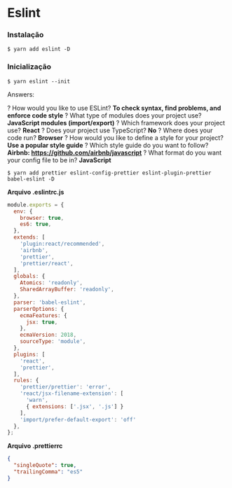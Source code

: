 # Eslint

### Instalação

```console
$ yarn add eslint -D
```

### Inicialização

```console
$ yarn eslint --init
```

Answers:

? How would you like to use ESLint? **To check syntax, find problems, and enforce code style**
? What type of modules does your project use? **JavaScript modules (import/export)**
? Which framework does your project use? **React**
? Does your project use TypeScript? **No**
? Where does your code run? **Browser**
? How would you like to define a style for your project? **Use a popular style guide**
? Which style guide do you want to follow? **Airbnb: https://github.com/airbnb/javascript**
? What format do you want your config file to be in? **JavaScript**

```console
$ yarn add prettier eslint-config-prettier eslint-plugin-prettier babel-eslint -D
```

**Arquivo .eslintrc.js**

```js
module.exports = {
  env: {
    browser: true,
    es6: true,
  },
  extends: [
    'plugin:react/recommended',
    'airbnb',
    'prettier',
    'prettier/react',
  ],
  globals: {
    Atomics: 'readonly',
    SharedArrayBuffer: 'readonly',
  },
  parser: 'babel-eslint',
  parserOptions: {
    ecmaFeatures: {
      jsx: true,
    },
    ecmaVersion: 2018,
    sourceType: 'module',
  },
  plugins: [
    'react',
    'prettier',
  ],
  rules: {
    'prettier/prettier': 'error',
    'react/jsx-filename-extension': [
      'warn',
      { extensions: ['.jsx', '.js'] }
    ],
    'import/prefer-default-export': 'off'
  },
};
```

**Arquivo .prettierrc**

```json
{
  "singleQuote": true,
  "trailingComma": "es5"
}
```